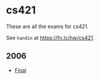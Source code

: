# cs421

These are all the exams for cs421.

See `handin` at https://fn.lc/hw/cs421.



## 2006


* [Final](/static/exams/cs421/2006/q.pdf)


